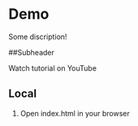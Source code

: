 # Demo 

Some discription!

##Subheader

Watch tutorial on YouTube

## Local

1. Open index.html in your browser